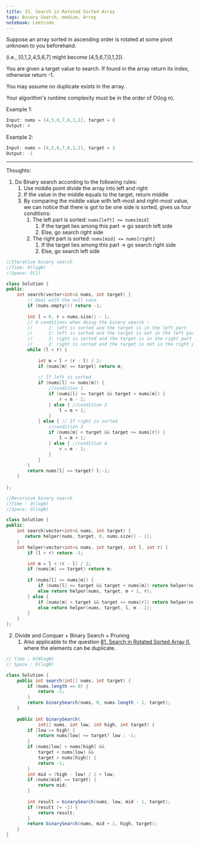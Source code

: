 ```yaml
---
title: 33. Search in Rotated Sorted Array
tags: Binary Search, medium, Array
notebook: Leetcode
---
```


Suppose an array sorted in ascending order is rotated at some pivot unknown to you beforehand.

(i.e., [0,1,2,4,5,6,7] might become [4,5,6,7,0,1,2]).

You are given a target value to search. If found in the array return its index, otherwise return -1.

You may assume no duplicate exists in the array.

Your algorithm's runtime complexity must be in the order of O(log n).

Example 1:
```c++
Input: nums = [4,5,6,7,0,1,2], target = 0
Output: 4
```
Example 2:
```c++
Input: nums = [4,5,6,7,0,1,2], target = 3
Output: -1
```
----------
Thoughts:
1. Do Binary search according to the following rules:
   1. Use middle point divide the array into left and right 
   2. If the value in the middle equals to the target, return middle
   3. By comparing the middle value with left-most and right-most value, we can notice that there is got to be one side is sorted, gives us four conditions:
      1.  The left part is sorted: `nums[left] <= nums[mid]`
          1.  If the target lies among this part -> go search left side
          2.  Else, go search right side 
      2.  The right part is sorted: `nums[mid] <= nums[right]`
          1.  If the target lies among this part -> go search right side
          2.  Else, go search left side 

```c++
//Iterative binary search 
//Time: O(logN)
//Space: O(1)

class Solution {
public:
    int search(vector<int>& nums, int target) {
        // Deal with the null case
        if (nums.empty()) return -1;
        
        int l = 0, r = nums.size() - 1;
        // 4 conditions when doing the binary search :
        //      1: left is sorted and the target is in the left part
        //      2: left is sorted and the target is not in the left part
        //      3: right is sorted and the target is in the right part
        //      2: right is sorted and the target is not in the right part
        while (l < r) {
            
            int m = l + (r - l) / 2;
            if (nums[m] == target) return m;
            
            // If left is sorted
            if (nums[l] <= nums[m]) {
                //condition 1
                if (nums[l] <= target && target < nums[m]) {
                    r = m - 1;
                } else { //condition 2
                    l = m + 1;
                }
            } else { // If right is sorted
                //condition 3
                if (nums[m] < target && target <= nums[r]) {
                    l = m + 1;
                } else { //condition 4
                    r = m - 1;
                }
            }
        }
        return nums[l] == target? l:-1;
    }
    
};
```

```c++
//Recursive binary search 
//Time : O(logN)
//Space: O(logN)

class Solution {
public:
    int search(vector<int>& nums, int target) {
       return helper(nums, target, 0, nums.size() - 1);
    }
    int helper(vector<int>& nums, int target, int l, int r) {
        if (l > r) return -1;

        int m = l + (r - l) / 2;
        if (nums[m] == target) return m;
        
        if (nums[l] <= nums[m]) {
            if (nums[l] <= target && target < nums[m]) return helper(nums, target, l, m - 1);
            else return helper(nums, target, m + 1, r);
        } else {
            if (nums[m] < target && target <= nums[r]) return helper(nums, target, m + 1, r);
            else return helper(nums, target, l, m - 1);
        }
    }
};
```

2. Divide and Conquer + Binary Search + Pruning
   1. Also applicable to the question [81. Search in Rotated Sorted Array II](https://leetcode.com/problems/search-in-rotated-sorted-array-ii), where the elements can be duplicate.
```Java
// Time : O(NlogN)
// Space : O(logN)

class Solution {
    public int search(int[] nums, int target) {
    	if (nums.length == 0) {
    		return -1;
    	}
        return binarySearch(nums, 0, nums.length - 1, target);
    }
    
    public int binarySearch(
    		int[] nums, int low, int high, int target) {
    	if (low >= high) {
    		return nums[low] == target? low : -1;
    	}
    	if (nums[low] < nums[high] && 
			target < nums[low] && 
			target > nums[high]) {
    		return -1;
    	}
    	int mid = (high - low) / 2 + low;
    	if (nums[mid] == target) {
    		return mid;
    	}
    	
    	int result = binarySearch(nums, low, mid - 1, target);
    	if (result != -1) {
    		return result;
    	} 
    	return binarySearch(nums, mid + 1, high, target);
    }
}
```